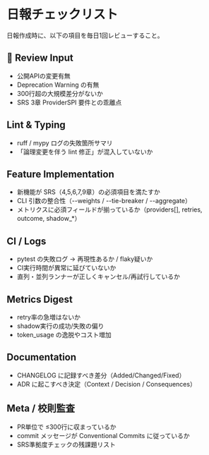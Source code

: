 # 日報チェックリスト

日報作成時に、以下の項目を毎日1回レビューすること。

## 📌 Review Input
- 公開APIの変更有無
- Deprecation Warning の有無
- 300行超の大規模差分がないか
- SRS 3章 ProviderSPI 要件との乖離点

## Lint & Typing
- ruff / mypy ログの失敗箇所サマリ
- 「論理変更を伴う lint 修正」が混入していないか

## Feature Implementation
- 新機能が SRS（4,5,6,7,9章）の必須項目を満たすか
- CLI 引数の整合性（--weights / --tie-breaker / --aggregate）
- メトリクスに必須フィールドが揃っているか（providers[], retries, outcome, shadow_*）

## CI / Logs
- pytest の失敗ログ → 再現性あるか / flaky疑いか
- CI実行時間が異常に延びていないか
- 直列・並列ランナーが正しくキャンセル/再試行しているか

## Metrics Digest
- retry率の急増はないか
- shadow実行の成功/失敗の偏り
- token_usage の逸脱やコスト増加

## Documentation
- CHANGELOG に記録すべき差分（Added/Changed/Fixed）
- ADR に起こすべき決定（Context / Decision / Consequences）

## Meta / 校則監査
- PR単位で ≤300行に収まっているか
- commit メッセージが Conventional Commits に従っているか
- SRS準拠度チェックの残課題リスト
